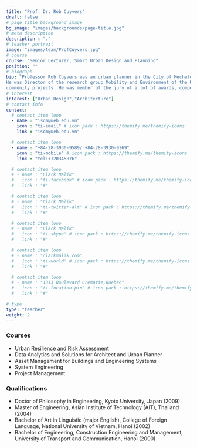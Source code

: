 ```yaml
---
title: "Prof. Dr. Rob Cuyvers"
draft: false
# page title background image
bg_image: "images/backgrounds/page-title.jpg"
# meta description
description : "."
# teacher portrait
image: "images/team/ProfCuyvers.jpg"
# course
course: "Senior Lecturer, Smart Urban Design and Planning"
position: ""
# biograph
bio: "Professor Rob Cuyvers was an urban planner in the City of Mechelen, Belgium and a senior advisor for private companies and the Flemish government. He successfully managed large, complex urban projects in a regional or urban context. He was responsible for teams and budgets, and for formulating objectives and achieving goals (e.g. Lamot-site Mechelen, Park Spoor Noord Antwerp, Spatial Structure Plan Antwerp). He built up experience with participation processes and co-creation involving different actors, such as inhabitants, economic actors, planners, social actors and policy makers.
He was Director of the research group Mobility and Environment of the University College PHL and Head of the department of Architecture, Interior Architecture and Arts at the University College PHL. He was Dean of the Faculty of Architecture and arts at Hasselt University, and promoter of different international and
community projects. He was member of the jury of a lot of awards, competitions and selections (e.g. for the Flemish Governmental Architect)."
# interest
interest: ["Urban Design","Architecture"]
# contact info
contact:
  # contact item loop
  - name : "iscm@ueh.edu.vn"
    icon : "ti-email" # icon pack : https://themify.me/themify-icons
    link : "iscm@ueh.edu.vn"

  # contact item loop
  - name : "+84-28-3930-9589/ +84-28-3930-9269"
    icon : "ti-mobile" # icon pack : https://themify.me/themify-icons
    link : "tel:+120345876"

  # contact item loop
  # - name : "Clark Malik"
  #   icon : "ti-facebook" # icon pack : https://themify.me/themify-icons
  #   link : "#"

  # contact item loop
  # - name : "Clark Malik"
  #   icon : "ti-twitter-alt" # icon pack : https://themify.me/themify-icons
  #   link : "#"

  # contact item loop
  # - name : "Clark Malik"
  #   icon : "ti-skype" # icon pack : https://themify.me/themify-icons
  #   link : "#"

  # contact item loop
  # - name : "clarkmalik.com"
  #   icon : "ti-world" # icon pack : https://themify.me/themify-icons
  #   link : "#"

  # contact item loop
  # - name : "1313 Boulevard Cremazie,Quebec"
  #   icon : "ti-location-pin" # icon pack : https://themify.me/themify-icons
  #   link : "#"

# type
type: "teacher"
weight: 2
---
```


### Courses
* Urban Resilience and Risk Assessment
* Data Analytics and Solutions for Architect and Urban Planner
* Asset Management for Buildings and Engineering Systems
* System Engineering
* Project Management

### Qualifications
* Doctor of Philosophy in Engineering, Kyoto University, Japan (2009)
* Master of Engineering, Asian Institute of Technology (AIT), Thailand (2004)
* Bachelor of Art in Linguistic (major English), College of Foreign Language, National University of Vietnam, Hanoi (2002)
* Bachelor of Engineering, Construction Engineering and Management, University of Transport and Communication, Hanoi (2000)
